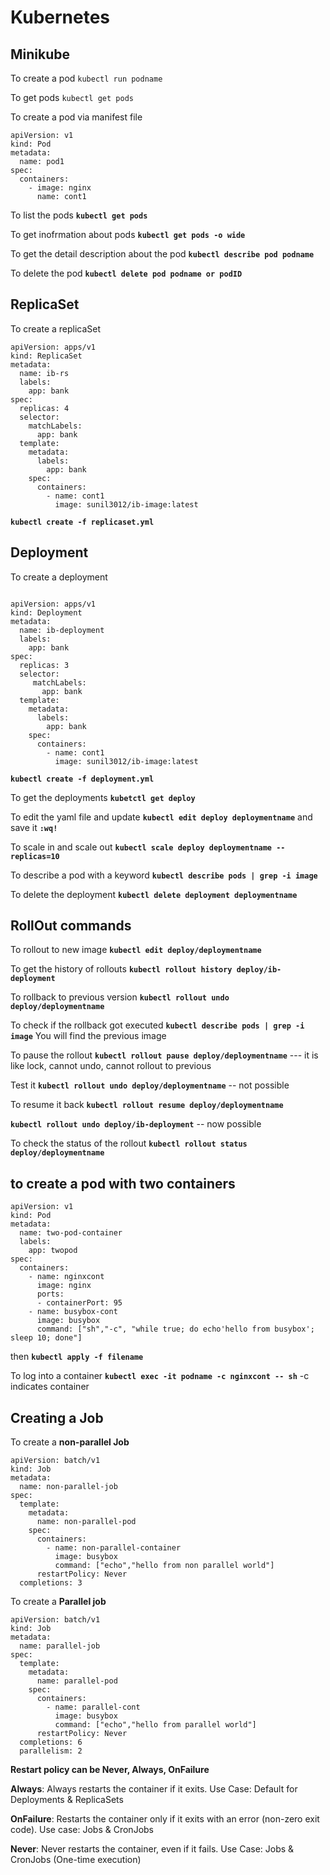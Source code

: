 # Kubernetes
## Minikube
To create a pod `kubectl run podname`

To get pods `kubectl get pods`

To create a pod via manifest file
```
apiVersion: v1
kind: Pod
metadata:
  name: pod1
spec:
  containers:
    - image: nginx
      name: cont1
```
To list the pods **`kubectl get pods`**

To get inofrmation about pods **`kubectl get pods -o wide`**

To get the detail description about the pod **`kubectl describe pod podname`**

To delete the pod **`kubectl delete pod podname or podID`**

## ReplicaSet

To create a replicaSet
```
apiVersion: apps/v1
kind: ReplicaSet
metadata:
  name: ib-rs
  labels:
    app: bank
spec:
  replicas: 4
  selector:
    matchLabels:
      app: bank
  template:
    metadata:
      labels:
        app: bank
    spec:
      containers:
        - name: cont1
          image: sunil3012/ib-image:latest
```
**`kubectl create -f replicaset.yml`**

## Deployment

To create a deployment 
```

apiVersion: apps/v1
kind: Deployment
metadata:
  name: ib-deployment
  labels:
    app: bank
spec:
  replicas: 3
  selector:
     matchLabels:
       app: bank
  template:
    metadata:
      labels:
        app: bank
    spec:
      containers:
        - name: cont1
          image: sunil3012/ib-image:latest
```
**`kubectl create -f deployment.yml`**

To get the deployments **`kubetctl get deploy`**

To edit the yaml file and update **`kubectl edit deploy deploymentname`**  and save it **`:wq!`**

To scale in and scale out **`kubectl scale deploy deploymentname --replicas=10`**

To describe a pod with a keyword **`kubectl describe pods | grep -i image`**

To delete the deployment **`kubectl delete deployment deploymentname`**

## RollOut commands

To rollout to new image **`kubectl edit deploy/deploymentname`**

To get the history of rollouts **`kubectl rollout history deploy/ib-deployment`**

To rollback to previous version **`kubectl rollout undo deploy/deploymentname`**   


To check if the rollback got executed **`kubectl describe pods | grep -i image`** You will find the previous image

To pause the rollout **`kubectl rollout pause deploy/deploymentname`**  --- it is like lock, cannot undo, cannot rollout to previous

Test it **`kubectl rollout undo deploy/deploymentname`**  -- not possible

To resume it back **`kubectl rollout resume deploy/deploymentname`**

**`kubectl rollout undo deploy/ib-deployment`** -- now possible

To check the status of the rollout **`kubectl rollout status deploy/deploymentname`**

## to create a pod with two containers
```
apiVersion: v1
kind: Pod
metadata:
  name: two-pod-container
  labels:
    app: twopod
spec:
  containers:
    - name: nginxcont
      image: nginx
      ports:
      - containerPort: 95
    - name: busybox-cont
      image: busybox
      command: ["sh","-c", "while true; do echo'hello from busybox'; sleep 10; done"]
```
then **`kubectl apply -f filename`**

To log into a container **`kubectl exec -it podname -c nginxcont -- sh`**  -c indicates container


## Creating a Job

To create a **non-parallel Job**

```
apiVersion: batch/v1
kind: Job
metadata:
  name: non-parallel-job
spec:
  template:
    metadata:
      name: non-parallel-pod
    spec:
      containers:
        - name: non-parallel-container
          image: busybox
          command: ["echo","hello from non parallel world"]
      restartPolicy: Never
  completions: 3
```

To create a **Parallel job**

```
apiVersion: batch/v1
kind: Job
metadata:
  name: parallel-job
spec:
  template:
    metadata:
      name: parallel-pod
    spec:
      containers:
        - name: parallel-cont
          image: busybox
          command: ["echo","hello from parallel world"]
      restartPolicy: Never
  completions: 6
  parallelism: 2
```

**Restart policy can be Never, Always, OnFailure**

**Always**: Always restarts the container if it exits. Use Case: Default for Deployments & ReplicaSets

**OnFailure**: Restarts the container only if it exits with an error (non-zero exit code). Use case: Jobs & CronJobs

**Never**: Never restarts the container, even if it fails. Use Case: Jobs & CronJobs (One-time execution)
